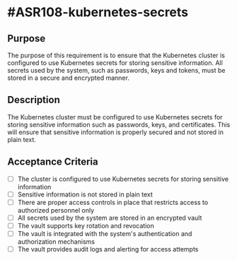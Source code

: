 # #ASR108-kubernetes-secrets

## Purpose

The purpose of this requirement is to ensure that the Kubernetes cluster is configured
to use Kubernetes secrets for storing sensitive information. All secrets used by
the system, such as passwords, keys and tokens, must be stored in a
secure and encrypted manner.

## Description

The Kubernetes cluster must be configured to use Kubernetes secrets for storing sensitive
information such as passwords, keys, and certificates. This will ensure that sensitive
information is properly secured and not stored in plain text.

## Acceptance Criteria

- [ ] The cluster is configured to use Kubernetes secrets for storing sensitive information
- [ ] Sensitive information is not stored in plain text
- [ ] There are proper access controls in place that restricts access to
authorized personnel only
- [ ] All secrets used by the system are stored in an encrypted vault
- [ ] The vault supports key rotation and revocation
- [ ] The vault is integrated with the system's authentication and authorization
mechanisms
- [ ] The vault provides audit logs and alerting for access attempts
